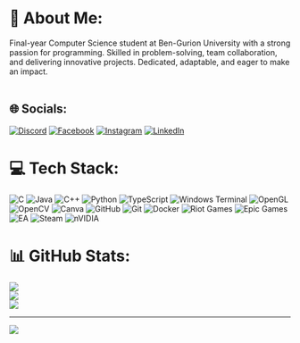 # 💫 About Me:
Final-year Computer Science student at Ben-Gurion University with a strong passion for programming. Skilled in problem-solving, team collaboration, and delivering innovative projects. Dedicated, adaptable, and eager to make an impact.<br><br>


## 🌐 Socials:
[![Discord](https://img.shields.io/badge/Discord-%237289DA.svg?logo=discord&logoColor=white)](https://discord.gg/shypher13) [![Facebook](https://img.shields.io/badge/Facebook-%231877F2.svg?logo=Facebook&logoColor=white)](https://facebook.com/profile.php?id=100002933784570) [![Instagram](https://img.shields.io/badge/Instagram-%23E4405F.svg?logo=Instagram&logoColor=white)](https://instagram.com/shayuzan13) [![LinkedIn](https://img.shields.io/badge/LinkedIn-%230077B5.svg?logo=linkedin&logoColor=white)](https://linkedin.com/in/shayuzan) 

# 💻 Tech Stack:
![C](https://img.shields.io/badge/c-%2300599C.svg?style=flat&logo=c&logoColor=white) ![Java](https://img.shields.io/badge/java-%23ED8B00.svg?style=flat&logo=openjdk&logoColor=white) ![C++](https://img.shields.io/badge/c++-%2300599C.svg?style=flat&logo=c%2B%2B&logoColor=white) ![Python](https://img.shields.io/badge/python-3670A0?style=flat&logo=python&logoColor=ffdd54) ![TypeScript](https://img.shields.io/badge/typescript-%23007ACC.svg?style=flat&logo=typescript&logoColor=white) ![Windows Terminal](https://img.shields.io/badge/Windows%20Terminal-%234D4D4D.svg?style=flat&logo=windows-terminal&logoColor=white) ![OpenGL](https://img.shields.io/badge/OpenGL-%23FFFFFF.svg?style=flat&logo=opengl) ![OpenCV](https://img.shields.io/badge/opencv-%23white.svg?style=flat&logo=opencv&logoColor=white) ![Canva](https://img.shields.io/badge/Canva-%2300C4CC.svg?style=flat&logo=Canva&logoColor=white) ![GitHub](https://img.shields.io/badge/github-%23121011.svg?style=flat&logo=github&logoColor=white) ![Git](https://img.shields.io/badge/git-%23F05033.svg?style=flat&logo=git&logoColor=white) ![Docker](https://img.shields.io/badge/docker-%230db7ed.svg?style=flat&logo=docker&logoColor=white) ![Riot Games](https://img.shields.io/badge/riotgames-D32936.svg?style=flat&logo=riotgames&logoColor=white) ![Epic Games](https://img.shields.io/badge/epicgames-%23313131.svg?style=flat&logo=epicgames&logoColor=white) ![EA](https://img.shields.io/badge/ea-%23000000.svg?style=flat&logo=ea&logoColor=white) ![Steam](https://img.shields.io/badge/steam-%23000000.svg?style=flat&logo=steam&logoColor=white) ![nVIDIA](https://img.shields.io/badge/nVIDIA-%2376B900.svg?style=flat&logo=nVIDIA&logoColor=white)
# 📊 GitHub Stats:
![](https://github-readme-stats.vercel.app/api?username=shypher&theme=dark&hide_border=true&include_all_commits=false&count_private=false)<br/>
![](https://github-readme-streak-stats.herokuapp.com/?user=shypher&theme=dark&hide_border=true)<br/>
![](https://github-readme-stats.vercel.app/api/top-langs/?username=shypher&theme=dark&hide_border=true&include_all_commits=false&count_private=false&layout=compact)

---
[![](https://visitcount.itsvg.in/api?id=shypher&icon=0&color=0)](https://visitcount.itsvg.in)

<!-- Proudly created with GPRM ( https://gprm.itsvg.in ) -->
